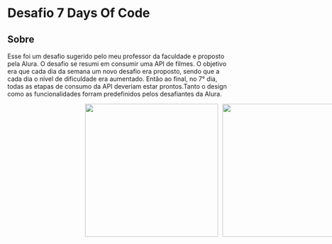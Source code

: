 # Desafio 7 Days Of Code

##  Sobre

Esse foi um desafio sugerido pelo meu professor da faculdade e proposto pela Alura. O desafio se resumi em consumir uma API de filmes. O objetivo era que cada dia da semana um novo desafio era proposto, sendo que a cada dia o nível de dificuldade era aumentado. Então ao final, no 7° dia, todas as etapas de consumo da API deveriam estar prontos.Tanto o design como as funcionalidades forram predefinidos pelos desafiantes da Alura.

<div style="width:100vw;display:flex;justify-content:center; gap:10px;flex-wrap:wrap;">
  
<img style="width:300px;"  src="https://github.com/GabryelSilvah/Portal_alunos-login/assets/139282381/abe2faea-5aa1-4009-b32d-b44ea14ecb8f">

  <img style="width:300px" src="https://github.com/GabryelSilvah/Portal_alunos-login/assets/139282381/18a8f317-8a88-478e-a8d2-389301bf4145">
  
</div>
